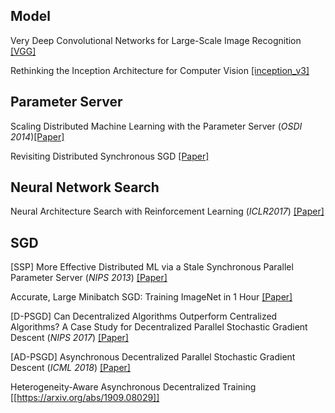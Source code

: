 ## Model
Very Deep Convolutional Networks for Large-Scale Image Recognition [[VGG]](https://arxiv.org/abs/1409.1556)

Rethinking the Inception Architecture for Computer Vision [[inception_v3]](https://arxiv.org/pdf/1512.00567.pdf)

## Parameter Server
Scaling Distributed Machine Learning with the Parameter Server (*OSDI 2014*)[[Paper]](https://www.cs.cmu.edu/~muli/file/parameter_server_osdi14.pdf)

Revisiting Distributed Synchronous SGD [[Paper]](https://arxiv.org/abs/1604.00981)

## Neural Network Search
Neural Architecture Search with Reinforcement Learning (*ICLR2017*) [[Paper]](https://research.google/pubs/pub45826/)

## SGD
[SSP] More Effective Distributed ML via a Stale Synchronous Parallel Parameter Server (*NIPS 2013*) [[Paper]](http://www.cs.cmu.edu/~seunghak/SSPTable_NIPS2013.pdf)

Accurate, Large Minibatch SGD: Training ImageNet in 1 Hour [[Paper]](https://arxiv.org/pdf/1706.02677.pdf)

[D-PSGD] Can Decentralized Algorithms Outperform Centralized Algorithms? A Case Study for Decentralized Parallel Stochastic Gradient Descent (*NIPS 2017*) [[Paper]](http://papers.nips.cc/paper/7117-can-decentralized-algorithms-outperform-centralized-algorithms-a-case-study-for-decentralized-parallel-stochastic-gradient-descent.pdf)

[AD-PSGD] Asynchronous Decentralized Parallel Stochastic Gradient Descent (*ICML 2018*) [[Paper]](http://proceedings.mlr.press/v80/lian18a/lian18a.pdf)

Heterogeneity-Aware Asynchronous Decentralized Training [[https://arxiv.org/abs/1909.08029]]
